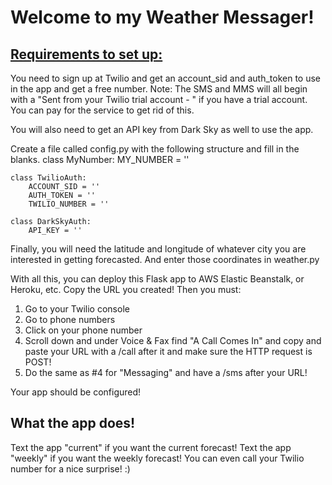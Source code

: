 <h1> Welcome to my Weather Messager! </h1>

<h2> <u>Requirements to set up:</u> </h2>

You need to sign up at Twilio and get an account_sid and auth_token to use in the app and get a free number.
Note: The SMS and MMS will all begin with a "Sent from your Twilio trial account - " if you
have a trial account. You can pay for the service to get rid of this.

You will also need to get an API key from Dark Sky as well to use the app.

Create a file called config.py with the following structure and fill in the blanks.
    class MyNumber:
        MY_NUMBER = ''

    class TwilioAuth:
        ACCOUNT_SID = ''
        AUTH_TOKEN = ''
        TWILIO_NUMBER = ''

    class DarkSkyAuth:
        API_KEY = ''

Finally, you will need the latitude and longitude of whatever city you are interested in getting forecasted. And enter those coordinates in weather.py

With all this, you can deploy this Flask app to AWS Elastic Beanstalk, or Heroku, etc. Copy the URL you created!
Then you must:
1) Go to your Twilio console
2) Go to phone numbers
3) Click on your phone number
4) Scroll down and under Voice & Fax find "A Call Comes In" and copy and paste your URL with a /call after it and make sure the HTTP request is POST!
5) Do the same as #4 for "Messaging" and have a /sms after your URL!

Your app should be configured!

<h2> What the app does! </h2>
Text the app "current" if you want the current forecast!
Text the app "weekly" if you want the weekly forecast!
You can even call your Twilio number for a nice surprise! :)
